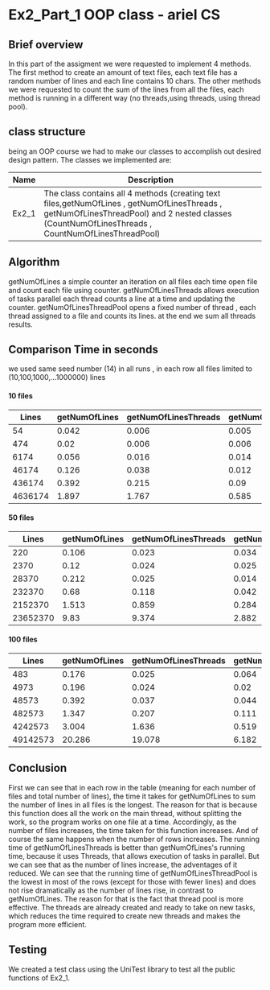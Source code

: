 # Ex2_Part_1 OOP class - ariel CS

## Brief overview
In this part of the assigment we were requested to implement 4 methods.
The first method to create an amount of text files, each text file has a random number of lines and each line contains 10 chars.
The other methods we were requested to count the sum of the lines from all the files, each method is running in a different way (no threads,using threads, using thread pool).
## class structure
being an OOP course we had to make our classes to accomplish out desired design pattern. The classes we implemented are:

| Name                  | Description                                                                                                        |
|-----------------------|--------------------------------------------------------------------------------------------------------------------|
| Ex2_1 | The class contains all 4 methods (creating text files,getNumOfLines , getNumOfLinesThreads , getNumOfLinesThreadPool) and 2 nested classes (CountNumOfLinesThreads , CountNumOfLinesThreadPool) |
## Algorithm
getNumOfLines a simple counter an iteration on all files each time open file and count each file using counter.
getNumOfLinesThreads allows execution of tasks parallel each thread counts a line at a time and updating the counter.
getNumOfLinesThreadPool opens a fixed number of thread , each thread assigned to a file and counts its lines. at the end we sum all threads results.

## Comparison Time in seconds
we used same seed number (14) in all runs , in each row all files limited to (10,100,1000,...1000000) lines
#### 10 files 
|Lines|getNumOfLines|getNumOfLinesThreads|getNumOfLinesThreadPool|
|---|---|---|---|
|54|0.042|0.006|0.005|
|474|0.02|0.006|0.006|
|6174|0.056|0.016|0.014|
|46174|0.126|0.038|0.012|
|436174|0.392|0.215|0.09|
|4636174|1.897|1.767|0.585|
#### 50 files
|Lines|getNumOfLines|getNumOfLinesThreads|getNumOfLinesThreadPool|
|---|---|---|---|
|220|0.106|0.023|0.034|
|2370|0.12|0.024|0.025|
|28370|0.212|0.025|0.014|
|232370|0.68|0.118|0.042|
|2152370|1.513|0.859|0.284|
|23652370|9.83|9.374|2.882|
#### 100 files
|Lines|getNumOfLines|getNumOfLinesThreads|getNumOfLinesThreadPool|
|---|---|---|---|
|483|0.176|0.025|0.064|
|4973|0.196|0.024|0.02|
|48573|0.392|0.037|0.044|
|482573|1.347|0.207|0.111|
|4242573|3.004|1.636|0.519|
|49142573|20.286|19.078|6.182|

## Conclusion
First we can see that in each row in the table (meaning for each number of files and total number of lines), the time it takes for getNumOfLines to sum the number of lines in all files is the longest. The reason for that is because this function does all the work on the main thread, without splitting the work, so the program works on one file at a time. Accordingly, as the number of files increases, the time taken for this function increases. And of course the same happens when the number of rows increases.
The running time of getNumOfLinesThreads is better than getNumOfLines's running time, because it uses Threads, that allows execution of tasks in parallel. But we can see that as the number of lines increase, the adventages of it reduced.
We can see that the running time of getNumOfLinesThreadPool is the lowest in most of the rows (except for those with fewer lines) and does not rise dramatically as the number of lines rise, in contrast to getNumOfLines. The reason for that is the fact that thread pool is more effective. The threads are already created and ready to take on new tasks, which reduces the time required to create new threads and makes the program more efficient.

## Testing
We created a test class using the UniTest library to test all the public functions of Ex2_1.

